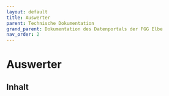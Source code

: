 ```yaml
---
layout: default
title: Auswerter
parent: Technische Dokumentation
grand_parent: Dokumentation des Datenportals der FGG Elbe
nav_order: 2
---
```


# Auswerter

## Inhalt